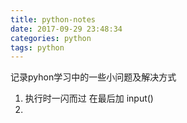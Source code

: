 ```yaml
---
title: python-notes
date: 2017-09-29 23:48:34
categories: python
tags: python
---
```

记录pyhon学习中的一些小问题及解决方式
<!--more-->
1. 执行时一闪而过
在最后加 input()
2.

